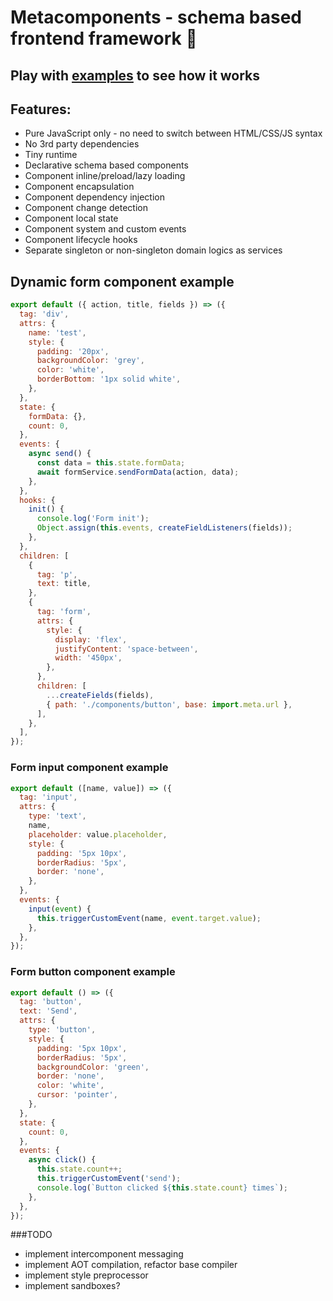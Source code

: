 # Metacomponents - schema based frontend framework 🧱

## Play with [examples](https://github.com/metarhia/metacomponents/tree/main/examples) to see how it works

## Features:

- Pure JavaScript only - no need to switch between HTML/CSS/JS syntax
- No 3rd party dependencies
- Tiny runtime
- Declarative schema based components
- Component inline/preload/lazy loading
- Component encapsulation
- Component dependency injection
- Component change detection
- Component local state
- Component system and custom events
- Component lifecycle hooks
- Separate singleton or non-singleton domain logics as services

## Dynamic form component example

```js
export default ({ action, title, fields }) => ({
  tag: 'div',
  attrs: {
    name: 'test',
    style: {
      padding: '20px',
      backgroundColor: 'grey',
      color: 'white',
      borderBottom: '1px solid white',
    },
  },
  state: {
    formData: {},
    count: 0,
  },
  events: {
    async send() {
      const data = this.state.formData;
      await formService.sendFormData(action, data);
    },
  },
  hooks: {
    init() {
      console.log('Form init');
      Object.assign(this.events, createFieldListeners(fields));
    },
  },
  children: [
    {
      tag: 'p',
      text: title,
    },
    {
      tag: 'form',
      attrs: {
        style: {
          display: 'flex',
          justifyContent: 'space-between',
          width: '450px',
        },
      },
      children: [
        ...createFields(fields),
        { path: './components/button', base: import.meta.url },
      ],
    },
  ],
});
```

### Form input component example

```js
export default ([name, value]) => ({
  tag: 'input',
  attrs: {
    type: 'text',
    name,
    placeholder: value.placeholder,
    style: {
      padding: '5px 10px',
      borderRadius: '5px',
      border: 'none',
    },
  },
  events: {
    input(event) {
      this.triggerCustomEvent(name, event.target.value);
    },
  },
});
```

### Form button component example

```js
export default () => ({
  tag: 'button',
  text: 'Send',
  attrs: {
    type: 'button',
    style: {
      padding: '5px 10px',
      borderRadius: '5px',
      backgroundColor: 'green',
      border: 'none',
      color: 'white',
      cursor: 'pointer',
    },
  },
  state: {
    count: 0,
  },
  events: {
    async click() {
      this.state.count++;
      this.triggerCustomEvent('send');
      console.log(`Button clicked ${this.state.count} times`);
    },
  },
});
```

###TODO

- implement intercomponent messaging
- implement AOT compilation, refactor base compiler
- implement style preprocessor
- implement sandboxes?
